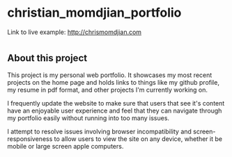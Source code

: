 # christian_momdjian_portfolio
Link to live example:
http://chrismomdjian.com

#

<h2>About this project</h2>
This project is my personal web portfolio. It showcases my most recent projects on the home
page and holds links to things like my github profile, my resume in pdf format, and other projects I'm currently working on.

I frequently update the website to make sure that users that see it's content have an
enjoyable user experience and feel that they can navigate through my portfolio easily
without running into too many issues.

I attempt to resolve issues involving browser incompatibility and screen-responsiveness
to allow users to view the site on any device, whether it be mobile or large screen apple computers.
